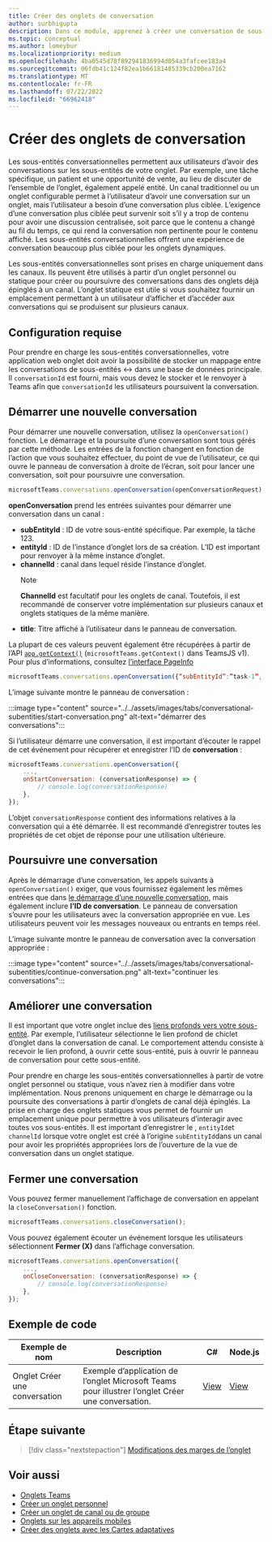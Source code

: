 ```yaml
---
title: Créer des onglets de conversation
author: surbhigupta
description: Dans ce module, apprenez à créer une conversation de sous-entité conversationnelle pour vos onglets de canal, afin de gérer les conversations à l’aide d’exemples de code
ms.topic: conceptual
ms.author: lomeybur
ms.localizationpriority: medium
ms.openlocfilehash: 4ba0545d78f892941836994d054a3fafcee183a4
ms.sourcegitcommit: 06fdb41c124f82ea1b66181485339cb200ea7162
ms.translationtype: MT
ms.contentlocale: fr-FR
ms.lasthandoff: 07/22/2022
ms.locfileid: "66962418"
---
```

# <a name="create-conversational-tabs"></a>Créer des onglets de conversation

Les sous-entités conversationnelles permettent aux utilisateurs d’avoir des conversations sur les sous-entités de votre onglet. Par exemple, une tâche spécifique, un patient et une opportunité de vente, au lieu de discuter de l’ensemble de l’onglet, également appelé entité. Un canal traditionnel ou un onglet configurable permet à l’utilisateur d’avoir une conversation sur un onglet, mais l’utilisateur a besoin d’une conversation plus ciblée. L’exigence d’une conversation plus ciblée peut survenir soit s’il y a trop de contenu pour avoir une discussion centralisée, soit parce que le contenu a changé au fil du temps, ce qui rend la conversation non pertinente pour le contenu affiché. Les sous-entités conversationnelles offrent une expérience de conversation beaucoup plus ciblée pour les onglets dynamiques.

Les sous-entités conversationnelles sont prises en charge uniquement dans les canaux. Ils peuvent être utilisés à partir d’un onglet personnel ou statique pour créer ou poursuivre des conversations dans des onglets déjà épinglés à un canal. L’onglet statique est utile si vous souhaitez fournir un emplacement permettant à un utilisateur d’afficher et d’accéder aux conversations qui se produisent sur plusieurs canaux.

## <a name="prerequisites"></a>Configuration requise

Pour prendre en charge les sous-entités conversationnelles, votre application web onglet doit avoir la possibilité de stocker un mappage entre les conversations de sous-entités ↔ dans une base de données principale. Il `conversationId` est fourni, mais vous devez le stocker et le renvoyer à Teams afin que `conversationId` les utilisateurs poursuivent la conversation.

## <a name="start-a-new-conversation"></a>Démarrer une nouvelle conversation

Pour démarrer une nouvelle conversation, utilisez la `openConversation()` fonction. Le démarrage et la poursuite d’une conversation sont tous gérés par cette méthode. Les entrées de la fonction changent en fonction de l’action que vous souhaitez effectuer, du point de vue de l’utilisateur, ce qui ouvre le panneau de conversation à droite de l’écran, soit pour lancer une conversation, soit pour poursuivre une conversation.

``` javascript
microsoftTeams.conversations.openConversation(openConversationRequest);
```

**openConversation** prend les entrées suivantes pour démarrer une conversation dans un canal :

* **subEntityId** : ID de votre sous-entité spécifique. Par exemple, la tâche 123.
* **entityId** : ID de l’instance d’onglet lors de sa création. L’ID est important pour renvoyer à la même instance d’onglet.
* **channelId** : canal dans lequel réside l’instance d’onglet.
   > [!NOTE]
   > **ChannelId** est facultatif pour les onglets de canal. Toutefois, il est recommandé de conserver votre implémentation sur plusieurs canaux et onglets statiques de la même manière.
* **title**: Titre affiché à l’utilisateur dans le panneau de conversation.

La plupart de ces valeurs peuvent également être récupérées à partir de l’API [`app.getContext()`](/javascript/api/@microsoft/teams-js/app?view=msteams-client-js-latest#@microsoft-teams-js-app-getcontext&preserve-view=true) (`microsoftTeams.getContext()` dans TeamsJS v1). Pour plus d’informations, consultez [l’interface PageInfo](/javascript/api/@microsoft/teams-js/app?view=msteams-client-js-latest#@microsoft-teams-js-app-pageinfo&preserve-view=true)

```javascript
microsoftTeams.conversations.openConversation({“subEntityId”:”task-1”, “entityId”: “tabInstanceId-1”, “channelId”: ”19:baa6e71f65b948d189bf5c892baa8e5a@thread.skype”, “title”: "Task Title”});
```

L’image suivante montre le panneau de conversation :

:::image type="content" source="../../assets/images/tabs/conversational-subentities/start-conversation.png" alt-text="démarrer des conversations":::

Si l’utilisateur démarre une conversation, il est important d’écouter le rappel de cet événement pour récupérer et enregistrer l’ID de **conversation** :

```javascript
⁠microsoftTeams.conversations.openConversation({
    ...,
    onStartConversation: (conversationResponse) => {
        ⁠// console.log(conversationResponse)
    },
});
```

L’objet `conversationResponse` contient des informations relatives à la conversation qui a été démarrée. Il est recommandé d’enregistrer toutes les propriétés de cet objet de réponse pour une utilisation ultérieure.

## <a name="continue-a-conversation"></a>Poursuivre une conversation

Après le démarrage d’une conversation, les appels suivants à `openConversation()` exiger, que vous fournissez également les mêmes entrées que dans [le démarrage d’une nouvelle conversation](#start-a-new-conversation), mais également inclure **l’ID de conversation**. Le panneau de conversation s’ouvre pour les utilisateurs avec la conversation appropriée en vue. Les utilisateurs peuvent voir les messages nouveaux ou entrants en temps réel.

L’image suivante montre le panneau de conversation avec la conversation appropriée :

:::image type="content" source="../../assets/images/tabs/conversational-subentities/continue-conversation.png" alt-text="continuer les conversations":::

## <a name="enhance-a-conversation"></a>Améliorer une conversation

Il est important que votre onglet inclue des [liens profonds vers votre sous-entité](~/concepts/build-and-test/deep-links.md). Par exemple, l’utilisateur sélectionne le lien profond de chiclet d’onglet dans la conversation de canal. Le comportement attendu consiste à recevoir le lien profond, à ouvrir cette sous-entité, puis à ouvrir le panneau de conversation pour cette sous-entité.

Pour prendre en charge les sous-entités conversationnelles à partir de votre onglet personnel ou statique, vous n’avez rien à modifier dans votre implémentation. Nous prenons uniquement en charge le démarrage ou la poursuite des conversations à partir d’onglets de canal déjà épinglés. La prise en charge des onglets statiques vous permet de fournir un emplacement unique pour permettre à vos utilisateurs d’interagir avec toutes vos sous-entités. Il est important d’enregistrer le , `entityId`et `channelId` lorsque votre onglet est créé à l’origine `subEntityId`dans un canal pour avoir les propriétés appropriées lors de l’ouverture de la vue de conversation dans un onglet statique.

## <a name="close-a-conversation"></a>Fermer une conversation

Vous pouvez fermer manuellement l’affichage de conversation en appelant la `closeConversation()` fonction.

```javascript
microsoftTeams.conversations.closeConversation();
```

Vous pouvez également écouter un événement lorsque les utilisateurs sélectionnent **Fermer (X)** dans l’affichage conversation.

```javascript
⁠microsoftTeams.conversations.openConversation({
    ...,
    onCloseConversation: (conversationResponse) => {
        ⁠// console.log(conversationResponse)
    },
});
```

## <a name="code-sample"></a>Exemple de code

| Exemple de nom | Description | C# |Node.js|
|-------------|-------------|------|----|
|Onglet Créer une conversation| Exemple d’application de l’onglet Microsoft Teams pour illustrer l’onglet Créer une conversation. | [View](https://github.com/OfficeDev/Microsoft-Teams-Samples/tree/main/samples/tab-conversations/csharp) |  [View](https://github.com/OfficeDev/Microsoft-Teams-Samples/tree/main/samples/tab-conversations/nodejs) |

## <a name="next-step"></a>Étape suivante

> [!div class="nextstepaction"]
> [Modifications des marges de l’onglet](~/resources/removing-tab-margins.md)

## <a name="see-also"></a>Voir aussi

* [Onglets Teams](~/tabs/what-are-tabs.md)
* [Créer un onglet personnel](~/tabs/how-to/create-personal-tab.md)
* [Créer un onglet de canal ou de groupe](~/tabs/how-to/create-channel-group-tab.md)
* [Onglets sur les appareils mobiles](~/tabs/design/tabs-mobile.md)
* [Créer des onglets avec les Cartes adaptatives](~/tabs/how-to/build-adaptive-card-tabs.md)
